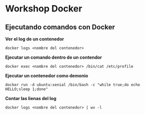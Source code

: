 # Workshop Docker 

## Ejecutando comandos con Docker

**Ver el log de un contenedor**

    docker logs <nombre del contenedor>

**Ejecutar un comando dentro de un contendor**

    docker exec <nombre del contenedor> /bin/cat /etc/profile
    
**Ejecutar un contenedor como demonio**

    docker run -d ubuntu:xenial /bin/bash -c "while true;do echo HELLO;sleep 1;done"

**Contar las lienas del log**

    docker logs <nombre del contenedor> | wv -l

